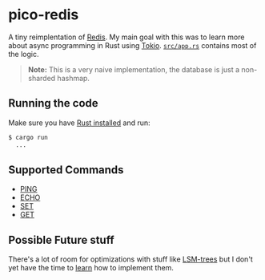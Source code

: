 # pico-redis

A tiny reimplentation of [Redis](https://redis.io/).
My main goal with this was to learn more about async programming in Rust using [Tokio](https://tokio.rs).
[`src/app.rs`](./src/app.rs) contains most of the logic.

>**Note:** This is a very naive implementation, the database is just a non-sharded hashmap.

## Running the code

Make sure you have [Rust installed](https://rustup.rs/) and run:

```sh
$ cargo run
  ...
```

## Supported Commands

- [PING](https://redis.io/commands/ping/)
- [ECHO](https://redis.io/commands/echo/)
- [SET](https://redis.io/commands/set/)
- [GET](https://redis.io/commands/get/)

## Possible Future stuff

There's a lot of room for optimizations with stuff like [LSM-trees](https://en.wikipedia.org/wiki/Log-structured_merge-tree) but I don't yet have the time to [learn](https://skyzh.github.io/mini-lsm/) how to implement them.
